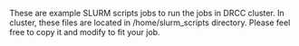 These are example SLURM scripts jobs to run the jobs in 
DRCC cluster. In cluster, these files are located in /home/slurm_scripts
directory. Please feel free to copy it and modify to fit your job.


